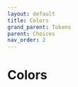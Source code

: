 ```yaml
---
layout: default
title: Colors
grand_parent: Tokens
parent: Choices
nav_order: 2
---
```


# Colors


<script src="{{site.baseurl}}/assets/vanilla/pasta.js"></script>

<!-- ![]({{site.baseurl}}/assets/images/YPL-DOC-naming-001.png) -->
